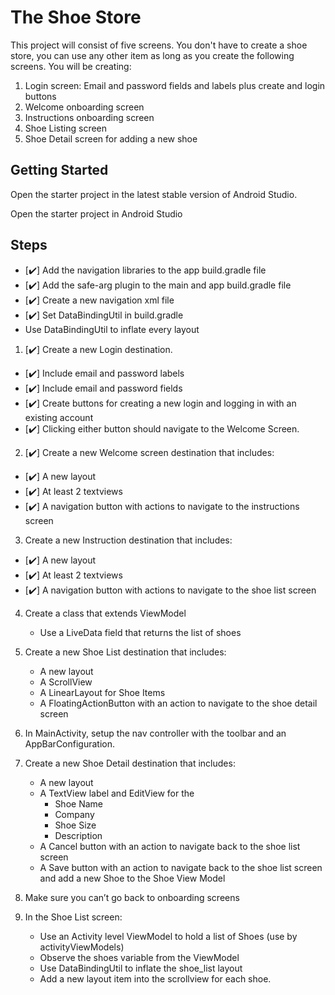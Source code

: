 # The Shoe Store

This project will consist of five screens. You don't have to create a shoe store, you can use any other item as long as you create the following screens. You will be creating:

1. Login screen: Email and password fields and labels plus create and login buttons
2. Welcome onboarding screen
3. Instructions onboarding screen
4. Shoe Listing screen
5. Shoe Detail screen for adding a new shoe

## Getting Started

Open the starter project in the latest stable version of Android Studio.

Open the starter project in Android Studio

## Steps

- [:heavy_check_mark:] Add the navigation libraries to the app build.gradle file 
- [:heavy_check_mark:] Add the safe-arg plugin to the main and app build.gradle file 
- [:heavy_check_mark:] Create a new navigation xml file
- [:heavy_check_mark:] Set DataBindingUtil in build.gradle
- Use DataBindingUtil to inflate every layout 

1. [:heavy_check_mark:] Create a new Login destination.
- [:heavy_check_mark:] Include email and password labels
- [:heavy_check_mark:] Include email and password fields
- [:heavy_check_mark:] Create buttons for creating a new login and logging in with an existing account
- [:heavy_check_mark:] Clicking either button should navigate to the Welcome Screen.

2. [:heavy_check_mark:] Create a new Welcome screen destination that includes:
- [:heavy_check_mark:] A new layout
- [:heavy_check_mark:] At least 2 textviews
- [:heavy_check_mark:] A navigation button with actions to navigate to the instructions screen

3. Create a new Instruction destination that includes:
- [:heavy_check_mark:] A new layout
- [:heavy_check_mark:] At least 2 textviews
- [:heavy_check_mark:] A navigation button with actions to navigate to the shoe list screen

4. Create a class that extends ViewModel

   * Use a LiveData field that returns the list of shoes

5. Create a new Shoe List destination that includes:

   * A new layout
   * A ScrollView
   * A LinearLayout for Shoe Items
   * A FloatingActionButton with an action to navigate to the shoe detail screen

6. In MainActivity, setup the nav controller with the toolbar and an AppBarConfiguration.

7. Create a new Shoe Detail destination that includes:

   * A new layout
   * A TextView label and EditView for the
     * Shoe Name
     * Company
     * Shoe Size
     * Description
   * A Cancel button with an action to navigate back to the shoe list screen
   * A Save button with an action to navigate back to the shoe list screen and add a new Shoe to the Shoe View Model

8. Make sure you can’t go back to onboarding screens

9. In the Shoe List screen:

   * Use an Activity level ViewModel to hold a list of Shoes (use by activityViewModels)
   * Observe the shoes variable from the ViewModel
   * Use DataBindingUtil to inflate the shoe_list layout
   * Add a new layout item into the scrollview for each shoe.